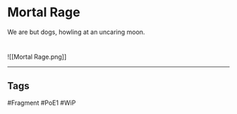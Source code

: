 # Mortal Rage
We are but dogs, howling at an uncaring moon.

#
![[Mortal Rage.png]]

---
## Tags
#Fragment
#PoE1 
#WiP 